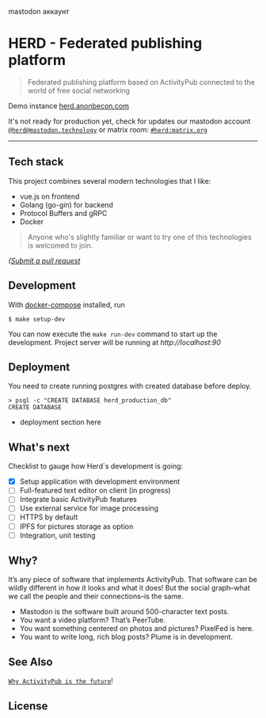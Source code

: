 mastodon аккаунт

# HERD - Federated publishing platform

> Federated publishing platform based on ActivityPub connected to the world of free social networking

Demo instance [herd.anonbecon.com](http://herd.anonbecon.com/)

It's not ready for production yet, check for updates our mastodon account [`@herd@mastodon.technology`](https://mastodon.technology/@herd) or matrix room: [`#herd:matrix.org`](https://riot.im/app/#/room/#herd:matrix.org/)

---

## Tech stack

This project combines several modern technologies that I like:

- vue.js on frontend
- Golang (go-gin) for backend
- Protocol Buffers and gRPC
- Docker

> Anyone who's slightly familiar or want to try one of this technologies is welcomed to join.

*([Submit a pull request](https://github.com/asxcandrew/herd/pulls)*

## Development
With [docker-compose](https://docs.docker.com/compose/) installed, run

```
$ make setup-dev
```

You can now execute the `make run-dev` command to start up the development.
Project server will be running at *http://localhost:90*

## Deployment

You need to create running postgres with created database before deploy.

```
> psql -c "CREATE DATABASE herd_production_db"
CREATE DATABASE
```
 - deployment section here

## What's next

Checklist to gauge how Herd`s development is going:

- [x] Setup application with development environment
- [ ] Full-featured text editor on client (in progress)
- [ ] Integrate basic ActivityPub features
- [ ] Use external service for image processing
- [ ] HTTPS by default
- [ ] IPFS for pictures storage as option
- [ ] Integration, unit testing

## Why?

It’s any piece of software that implements ActivityPub. That software can be wildly different in how it looks and what it does! But the social graph–what we call the people and their connections–is the same.

- Mastodon is the software built around 500-character text posts.
- You want a video platform? That’s PeerTube.
- You want something centered on photos and pictures? PixelFed is here.
- You want to write long, rich blog posts? Plume is in development.

## See Also

[`Why ActivityPub is the future`](https://blog.joinmastodon.org/2018/06/why-activitypub-is-the-future/)!

## License

